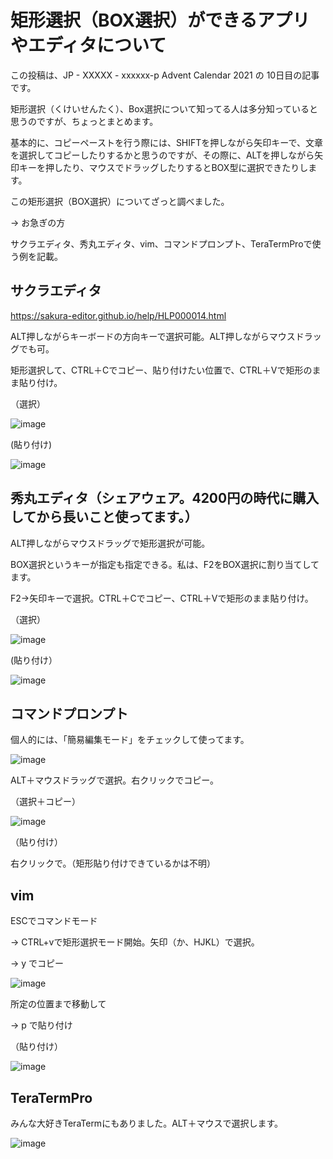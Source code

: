 # 矩形選択（BOX選択）ができるアプリやエディタについて

この投稿は、JP - XXXXX - xxxxxx-p Advent Calendar 2021 の 10日目の記事です。

矩形選択（くけいせんたく）、Box選択について知ってる人は多分知っていると思うのですが、ちょっとまとめます。

基本的に、コピーペーストを行う際には、SHIFTを押しながら矢印キーで、文章を選択してコピーしたりするかと思うのですが、その際に、ALTを押しながら矢印キーを押したり、マウスでドラッグしたりするとBOX型に選択できたりします。

この矩形選択（BOX選択）についてざっと調べました。


→ お急ぎの方

サクラエディタ、秀丸エディタ、vim、コマンドプロンプト、TeraTermProで使う例を記載。


## サクラエディタ

https://sakura-editor.github.io/help/HLP000014.html

ALT押しながらキーボードの方向キーで選択可能。ALT押しながらマウスドラッグでも可。

矩形選択して、CTRL＋Cでコピー、貼り付けたい位置で、CTRL＋Vで矩形のまま貼り付け。

（選択）

![image](https://user-images.githubusercontent.com/19838489/145711466-d827cf61-f541-4374-b289-ef947c132534.png)

(貼り付け)

![image](https://user-images.githubusercontent.com/19838489/145711474-ae5a404b-8265-41cb-845b-d222df23d770.png)

## 秀丸エディタ（シェアウェア。4200円の時代に購入してから長いこと使ってます。）

ALT押しながらマウスドラッグで矩形選択が可能。

BOX選択というキーが指定も指定できる。私は、F2をBOX選択に割り当てしてます。

F2→矢印キーで選択。CTRL＋Cでコピー、CTRL＋Vで矩形のまま貼り付け。

（選択）

![image](https://user-images.githubusercontent.com/19838489/145711499-a7e0a1fa-d8c9-43e2-b5bd-0b7a37b8d27d.png)

(貼り付け）

![image](https://user-images.githubusercontent.com/19838489/145711504-4746cb8f-5b7e-4da4-a60d-98c71d8497f3.png)


## コマンドプロンプト

個人的には、「簡易編集モード」をチェックして使ってます。

![image](https://user-images.githubusercontent.com/19838489/145711648-67db0a99-fd64-4e43-9943-b53cfe0b3dad.png)

ALT＋マウスドラッグで選択。右クリックでコピー。

（選択＋コピー）

![image](https://user-images.githubusercontent.com/19838489/145711659-80c4c3bc-847e-45af-8040-970421efb1f4.png)

（貼り付け）

右クリックで。（矩形貼り付けできているかは不明）

## vim

ESCでコマンドモード

→ CTRL+vで矩形選択モード開始。矢印（か、HJKL）で選択。

→ y でコピー

![image](https://user-images.githubusercontent.com/19838489/145711676-3da60523-a8c2-47ff-b045-00fe2fa6dd8d.png)

所定の位置まで移動して

→ p で貼り付け

（貼り付け）

![image](https://user-images.githubusercontent.com/19838489/145711684-68b59a79-ca35-4ac8-beaa-d1de883b33de.png)

## TeraTermPro

みんな大好きTeraTermにもありました。ALT＋マウスで選択します。

![image](https://user-images.githubusercontent.com/19838489/145711692-f049aeae-8ca4-4133-b0c5-52c10fd9cc1e.png)



